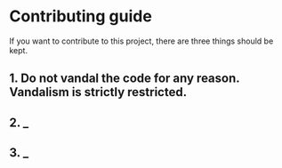 # Contributing guide
If you want to contribute to this project, there are three things should be kept. 

## 1. Do not vandal the code for any reason. Vandalism is strictly restricted.

## 2. _

## 3. _
